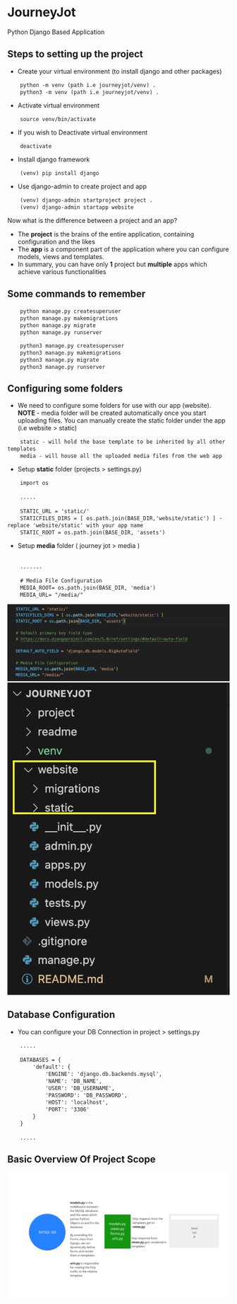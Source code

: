 # JourneyJot
Python Django Based Application

## Steps to setting up the project
* Create your virtual environment (to install django and other packages)
```
    python -m venv (path i.e journeyjot/venv) .
    python3 -m venv (path i.e journeyjot/venv) .
```

* Activate virtual environment
```
    source venv/bin/activate
```

* If you wish to Deactivate virtual environment
```
    deactivate
```

* Install django framework
```
    (venv) pip install django
```

* Use django-admin to create project and app
```
    (venv) django-admin startproject project .
    (venv) django-admin startapp website
```

Now what is the difference between a project and an app?

* The **project** is the brains of the entire application, containing configuration and the likes
* The **app** is a component part of the application where you can configure models, views and templates.
* In summary, you can have only **1** project but **multiple** apps which achieve various functionalities

## Some commands to remember
```
    python manage.py createsuperuser
    python manage.py makemigrations
    python manage.py migrate
    python manage.py runserver
```
```
    python3 manage.py createsuperuser
    python3 manage.py makemigrations
    python3 manage.py migrate
    python3 manage.py runserver
```

## Configuring some folders
* We need to configure some folders for use with our app (website). **NOTE** - media folder will be created automatically once you start uploading files. You can manually create the static folder under the app (i.e website > static)
```
    static - will hold the base template to be inherited by all other templates
    media - will house all the uploaded media files from the web app
```
* Setup **static** folder (projects > settings.py)
```text
    import os

    .....

    STATIC_URL = 'static/'
    STATICFILES_DIRS = [ os.path.join(BASE_DIR,'website/static') ] - replace 'website/static' with your app name
    STATIC_ROOT = os.path.join(BASE_DIR, 'assets')

```

* Setup **media** folder ( journey jot > media )
```text

    .......

    # Media File Configuration
    MEDIA_ROOT= os.path.join(BASE_DIR, 'media')
    MEDIA_URL= "/media/"
```
<img src="readme/static_media.png">
<img src="readme/static_folder.png">

## Database Configuration 
* You can configure your DB Connection in project > settings.py
```
    .....

    DATABASES = {
        'default': {
            'ENGINE': 'django.db.backends.mysql',
            'NAME': 'DB_NAME',
            'USER': 'DB_USERNAME',
            'PASSWORD': 'DB_PASSWORD',
            'HOST': 'localhost',
            'PORT': '3306'
        }
    }

    .....

```

## Basic Overview Of Project Scope
<img src="readme/project_scope.png"> 